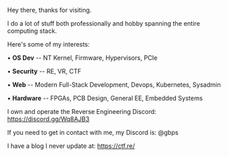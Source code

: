 Hey there, thanks for visiting.

I do a lot of stuff both professionally and hobby spanning the entire computing stack. 

Here's some of my interests:

• **OS Dev** -- NT Kernel, Firmware, Hypervisors, PCIe

• **Security** -- RE, VR, CTF

• **Web** -- Modern Full-Stack Development, Devops, Kubernetes, Sysadmin

• **Hardware** -- FPGAs, PCB Design, General EE, Embedded Systems

I own and operate the Reverse Engineering Discord: https://discord.gg/Wq8AJB3

If you need to get in contact with me, my Discord is: @gbps

I have a blog I never update at: https://ctf.re/

